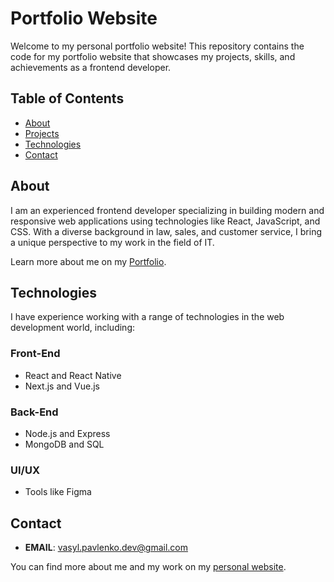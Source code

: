 # Portfolio Website

Welcome to my personal portfolio website! This repository contains the code for my portfolio website that showcases my projects, skills, and achievements as a frontend developer.

## Table of Contents

- [About](https://v1-lac.vercel.app/#about)
- [Projects](https://v1-lac.vercel.app/#projects)
- [Technologies](https://v1-lac.vercel.app/#technologies)
- [Contact](https://v1-lac.vercel.app/#contact)

## About

I am an experienced frontend developer specializing in building modern and responsive web applications using technologies like React, JavaScript, and CSS. With a diverse background in law, sales, and customer service, I bring a unique perspective to my work in the field of IT.

Learn more about me on my [Portfolio]([https://v1-lac.vercel.app/](https://v1-lac.vercel.app/)).


## Technologies

I have experience working with a range of technologies in the web development world, including:

### Front-End

- React and React Native
- Next.js and Vue.js

### Back-End

- Node.js and Express
- MongoDB and SQL

### UI/UX

- Tools like Figma

## Contact

- **EMAIL**: vasyl.pavlenko.dev@gmail.com

You can find more about me and my work on my [personal website]([https://v1-lac.vercel.app/](https://v1-lac.vercel.app/)https://v1-lac.vercel.app/).
